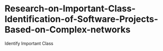 # Research-on-Important-Class-Identification-of-Software-Projects-Based-on-Complex-networks
Identify Important Class

